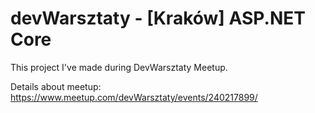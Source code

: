 # devWarsztaty - [Kraków] ASP.NET Core

This project I've made during DevWarsztaty Meetup.

Details about meetup: https://www.meetup.com/devWarsztaty/events/240217899/
